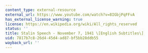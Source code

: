 ```yaml
---
content_type: external-resource
external_url: https://www.youtube.com/watch?v=8IGbjPqFFvA
has_external_license_warning: true
license: https://en.wikipedia.org/wiki/All_rights_reserved
status: ''
title: Stalin Speech - November 7, 1941 \[English Subtitles\]
uid: 7817b7c8-26d4-45d4-ad87-bf5bb28ddb55
wayback_url: ''
---
```

